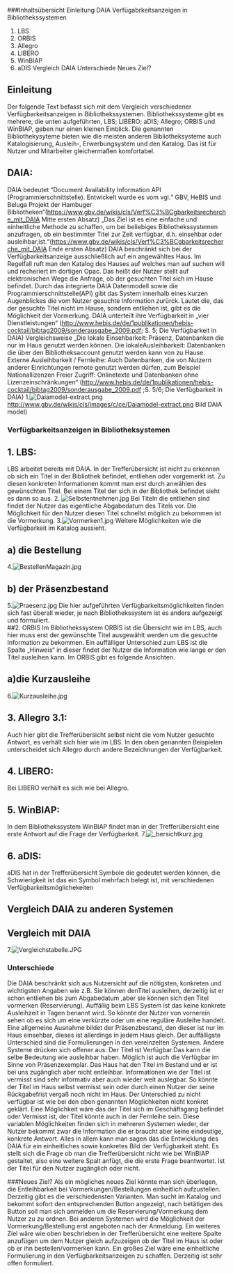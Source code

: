 ###Inhaltsübersicht
Einleitung
DAIA
Verfügabrkeitsanzeigen in Bibliothekssystemen
1. LBS
2. ORBIS
3. Allegro
4. LIBERO
5. WinBIAP
6. aDIS
Vergleich DAIA
Unterschiede
Neues Ziel?



## Einleitung
Der folgende Text befasst sich mit dem Vergleich verschiedener Verfügbarkeitsanzeigen in Bibliothekssystemen.
Bibliothekssysteme gibt es mehrere, die unten aufgeführten, LBS; LIBERO; aDIS; Allegro; ORBIS und WinBIAP, geben nur einen kleinen Einblick. Die genannten Bibliothekysyteme bieten wie die meisten anderen Bibliotheksysteme auch Katalogisierung, Ausleih-, Erwerbungsystem und den Katalog. Das ist für Nutzer und Mitarbeiter gleichermaßen komfortabel. 
## DAIA:
DAIA bedeutet “Document Availability Information API (Programmierschnittstelle). Entwickelt wurde es vom vgl.“ GBV, HeBIS und Beluga Projekt der Hambuger Bibliotheken“(https://www.gbv.de/wikis/cls/Verf%C3%BCgbarkeitsrecherche_mit_DAIA Mitte ersten Absatz)
„Das Ziel ist es eine einfache und einheitliche Methode zu schaffen, um bei beliebiges Bibliothekssystemen anzufragen, ob ein bestimmter Titel zur Zeit verfügbar, d.h. einsehbar oder ausleihbar,ist.“(https://www.gbv.de/wikis/cls/Verf%C3%BCgbarkeitsrecherche_mit_DAIA Ende ersten Absatz)
DAIA beschränkt sich bei der Verfügbarkeitsanzeige ausschließlich auf ein angewähltes Haus. Im Regelfall ruft man den Katalog des Hauses auf welches man auf suchen will und recheriert im dortigen Opac. Das heißt der Nutzer stellt auf elektronischen Wege die Anfrage, ob der gesuchten Titel sich im Hause befindet. Durch das integrierte DAIA Datenmodell sowie die Programmierschnittstelle(API) gibt das System innerhalb eines kurzen Augenblickes die vom Nutzer gesuchte Information zurürck. Lautet die, das der gesuchte Titel nicht im Hause, sondern entliehen ist, gibt es die Möglichkeit der Vormerkung. 
DAIA unterteilt ihre Verfügbarkeit in „vier Dienstleistungen“ (http://www.hebis.de/de/1publikationen/hebis-cocktail/bibtag2009/sonderausgabe_2009.pdf; S. 5; Die Verfügbarkeit in DAIA)
Vergleichsweise „Die lokale Einsehbarkeit: Präsenz, Datenbanken die nur im Haus genutzt werden können. 
Die lokaleAusleihbarkeit: Datenbanken die über den Bibliotheksaccount genutzt werden kann von zu Hause.
Externe Ausleihbarkeit / Fernleihe: Auch Datenbanken, die von Nutzern anderer Einrichtungen remote genutzt werden dürfen, zum Beispiel Nationallizenzen 
Freier Zugriff: Onlinetexte und Datenbanken ohne Lizenzeinschränkungen“
(http://www.hebis.de/de/1publikationen/hebis-cocktail/bibtag2009/sonderausgabe_2009.pdf ;S. 5/6; Die Verfügbarkeit in DAIA)
1.![Daiamodel-extract.png](images/Daiamodel-extract.png)
http://www.gbv.de/wikis/cls/images/c/ce/Daiamodel-extract.png Bild DAIA model)
### Verfügbarkeitsanzeigen in Bibliotheksystemen
## 1. LBS: 
LBS arbeitet bereits mit DAIA.
In der Trefferübersicht ist nicht zu erkennen ob sich ein Titel in der Bibliothek befindet, entliehen oder vorgemerkt ist. Zu diesen konkreten Informationen kommt man erst durch anwählen des gewünschten Titel.
Bei einem Titel der sich in der Bibliothek befindet sieht es dann so aus.
2. ![Selbstentnehmen.jpg](images/Selbstentnehmen.jpg)
Bei Titeln die entliehen sind findet der Nutzer das eigentliche Abgabedatum des Titels vor. Die Möglichkeit für den Nutzer diesen Titel schnellst möglich zu bekommen ist die Vormerkung. 
3.![Vormerken1.jpg](images/Vormerken1.jpg)
Weitere Möglichkeiten wie die Verfügbarkeit im Katalog aussieht.
## a) die Bestellung
4.![BestellenMagazin.jpg](images/BestellenMagazin.jpg)
## b) der Präsenzbestand
5.![Praesenz.jpg](images/Praesenz.jpg)
Die hier aufgeführten Verfügbarkeitsmöglichkeiten finden sich fast überall wieder, je nach Bibliothekssystem ist es anders aufgezeigt und formuliert.  
##2. ORBIS
Im Bibliothekssystem ORBIS ist die Übersicht wie im LBS, auch hier muss erst der gewünschte Titel ausgewählt werden um die gesuchte Information zu bekommen.
Ein auffälliger Unterschied zum LBS ist die Spalte „Hinweis“ in dieser findet der Nutzer die Information wie lange er den Titel ausleihen kann. Im ORBIS gibt es folgende Ansichten.
## a)die Kurzausleihe 
6.![Kurzausleihe.jpg](images/Kurzausleihe.jpg)
## 3. Allegro 3.1:
Auch hier gibt die Trefferübersicht selbst nicht die vom Nutzer gesuchte Antwort, es verhält sich hier wie im LBS. In den oben genannten Beispielen unterscheidet sich Allegro durch andere Bezeichnungen der Verfügbarkeit.
## 4. LIBERO: 
Bei LIBERO verhält es sich wie bei Allegro.
## 5. WinBIAP:
In dem Bibliothekssystem WinBIAP findet man in der Trefferübersicht eine erste Antwort auf die Frage der Verfügbarkeit.
7.![_bersichtkurz.jpg](images/_bersichtkurz.jpg)
## 6. aDIS: 
aDIS hat in der Trefferübersicht Symbole die gedeutet werden können, die Schwierigkeit ist das ein Symbol mehrfach belegt ist, mit verschiedenen Verfügbarkeitsmöglichekeiten
## Vergleich DAIA zu anderen Systemen
## Vergleich mit DAIA
7.![Vergleichstabelle.JPG](images/Vergleichstabelle.JPG)

### Unterschiede
Die DAIA beschränkt sich aus Nutzersicht auf die nötigsten, konkreten und wichtigsten Angaben wie z.B. Sie können denTitel ausleihen, derzeitig ist er schon entliehen bis zum Abgabedatum ,aber sie können sich den Titel vormerken (Reservierung).
Auffällig beim LBS System ist das keine konkrete Ausleihzeit in Tagen benannt wird. So könnte der Nutzer von vornerein sehen ob es sich um eine verkürzte oder um eine reguläre Ausleihe handelt. Eine allgemeine Ausnahme bildet der Präsenzbestand, den dieser ist nur im Haus einsehbar, dieses ist allerdings in jedem Haus gleich. 
Der auffälligste Unterschied sind die Formulierungen in den vereinzelten Systemen.
Andere Systeme drücken sich offener aus: Der Titel ist Verfügbar.Das kann die selbe Bedeutung wie ausleihbar haben. Möglich ist auch die Verfügbar im Sinne von Präsenzexemplar. Das Haus hat den Titel im Bestand und er ist bei uns zugänglich aber nicht entleihbar. Informationen wie der Titel ist vermisst sind sehr informativ aber auch wieder weit auslegbar. So könnte der Titel im Haus selbst vermisst sein oder durch einen Nutzer der seine Rückgabefrist vergaß noch nicht im Haus. 
Der Unterschied zu nicht verfügbar ist wie bei den oben genannten Möglichkeiten nicht konkret geklärt. Eine Möglichkeit wäre das der Titel sich im Geschäftsgang befindet oder Vermisst ist, der Titel könnte auch in der Fernleihe sein. Diese variablen Möglichkeiten finden sich in mehreren Systemen wieder, der Nutzer bekommt zwar die Information die er braucht aber keine eindeutige, konkrete Antwort.
Alles in allem kann man sagen das die Entwicklung des DAIA für ein einheitliches sowie konkretes Bild der Verfügbarkeit steht. Es stellt sich die Frage ob man die Trefferübersicht nicht wie bei WinBIAP gestaltet, also eine weitere Spalt anfügt, die die erste Frage beantwortet. Ist der Titel für den Nutzer zugänglich oder nicht.

###Neues Ziel?
Als ein mögliches neues Ziel könnte man sich überlegen, die Entleihbarkeit bei Vormerkungen/Bestellungen einheitlich aufzustellen. Derzeitig gibt es die verschiedensten Varianten. Man sucht im Katalog und bekommt sofort den entsprechenden Button angezeigt, nach betätigen des Button soll man sich anmelden um die Reservierung/Vormerkung dem Nutzer zu zu ordnen.
Bei anderen Systemen wird die Möglichkeit der Vormerkung/Bestellung erst angeboten nach der Anmeldung.
Ein weiteres Ziel wäre wie oben beschrieben in der Trefferübersicht eine weitere Spalte anzufügen um dem Nutzer gleich aufzuzeigen ob der Titel im Haus ist oder ob er ihn bestellen/vormerken kann.
Ein großes Ziel wäre eine einheitliche Formulierung in den Verfügbarkeitsanzeigen zu schaffen. Derzeitig ist sehr offen formuliert.



